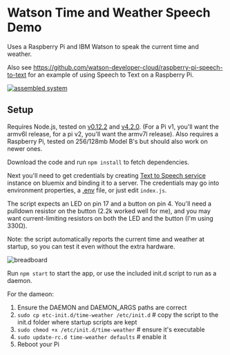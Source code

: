 Watson Time and Weather Speech Demo
===================================

Uses a Raspberry Pi and IBM Watson to speak the current time and weather.

Also see https://github.com/watson-developer-cloud/raspberry-pi-speech-to-text for an example of using Speech to Text on a Raspberry Pi. 

[![assembled system](http://watson-developer-cloud.github.io/rpi-time-weather-demo/time-weather-small.jpg)](http://watson-developer-cloud.github.io/rpi-time-weather-demo/time-weather.jpg)

Setup
-----

Requires Node.js, tested on [v0.12.2] and [v4.2.0]. (For a Pi v1, you'll want the armv6l release, for a pi v2, you'll want the armv7l release).
Also requires a Raspberry Pi, tested on 256/128mb Model B's but should also work on newer ones. 

Download the code and run `npm install` to fetch dependencies.

Next you'll need to get credentials by creating [Text to Speech service](http://www.ibm.com/smarterplanet/us/en/ibmwatson/developercloud/text-to-speech.html) instance on bluemix and binding it to a server. 
The credentials may go into environment properties, a [.env] file, or just edit `index.js`.

The script expects an LED on pin 17 and a button on pin 4. 
You'll need a pulldown resistor on the button (2.2k worked well for me), and you may want current-limiting resistors on both the LED and the button (I'm using 330Ω).

Note: the script automatically reports the current time and weather at startup, so you can test it even without the extra hardware.

![breadboard](http://watson-developer-cloud.github.io/rpi-time-weather-demo/time-weather_bb.png)

Run `npm start` to start the app, or use the included init.d script to run as a daemon. 

For the dameon:

1. Ensure the DAEMON and DAEMON_ARGS paths are correct
2. `sudo cp etc-init.d/time-weather /etc/init.d` # copy the script to the init.d folder where startup scripts are kept
3. `sudo chmod +x /etc/init.d/time-weather` # ensure it's executable
4. `sudo update-rc.d time-weather defaults` # enable it
5. Reboot your Pi

[v0.12.2]: http://conoroneill.net/node-v0122-for-arm-v6v7-including-raspberry-pi-raspberry-pi-2-and-odroid-c1
[v4.2.0]: https://nodejs.org/dist/v4.2.1/
[.env]: https://www.npmjs.com/package/dotenv
